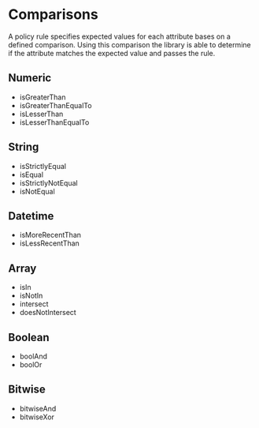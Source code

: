 Comparisons
==========

A policy rule specifies expected values for each attribute bases on a defined comparison. Using this 
comparison the library is able to determine if the attribute matches the expected value and passes the rule.

Numeric
-------

* isGreaterThan
* isGreaterThanEqualTo
* isLesserThan
* isLesserThanEqualTo

String
------

* isStrictlyEqual
* isEqual
* isStrictlyNotEqual
* isNotEqual

Datetime
----

* isMoreRecentThan
* isLessRecentThan

Array
-----

* isIn
* isNotIn
* intersect
* doesNotIntersect

Boolean
------

* boolAnd
* boolOr

Bitwise
------

* bitwiseAnd
* bitwiseXor